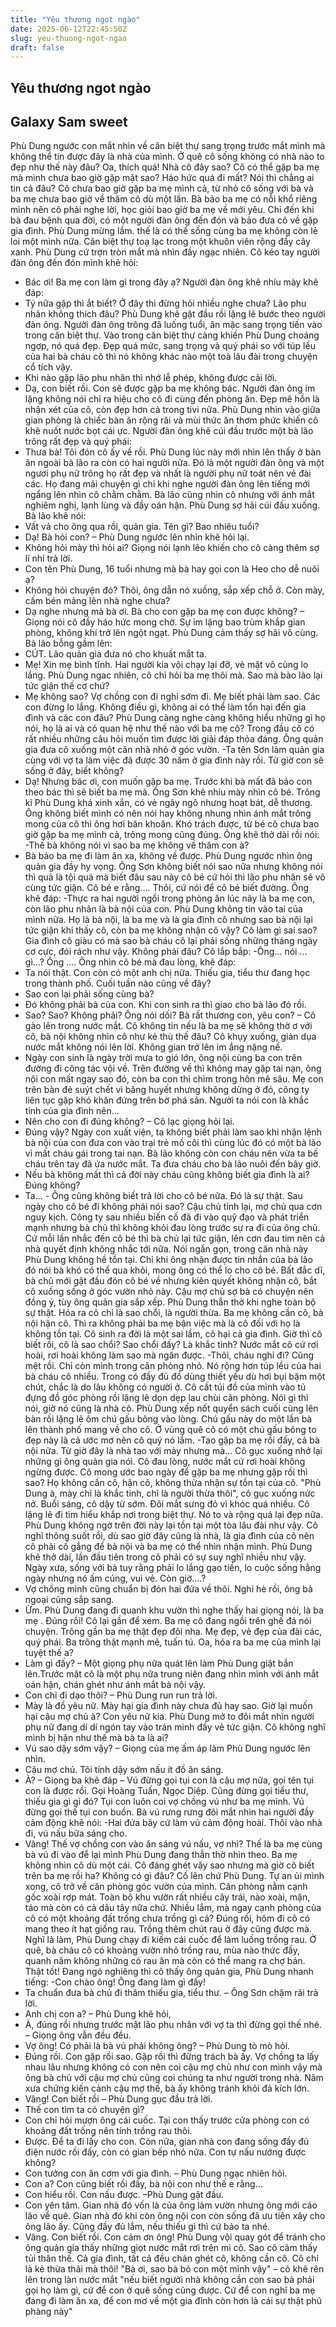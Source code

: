 ```yaml
---
title: "Yêu thương ngot ngào"
date: 2025-06-12T22:45:50Z
slug: yeu-thuong-ngot-ngao
draft: false
---
```


## Yêu thương ngot ngào

## Galaxy Sam sweet

Phù Dung ngước con mắt nhìn về căn biệt thự sang trọng trước mắt mình mà không thể tin được đây là nhà của mình. Ở quê cô sống không có nhà nào to đẹp như thế này đâu? Oa, thích quá! Nhà cô đây sao? Cô có thể gặp ba mẹ mà mình chưa bao giờ gặp mặt sao? Háo hức quá đi mất?
Nói thì chẳng ai tin cả đâu? Cô chưa bao giờ gặp ba mẹ mình cả, từ nhỏ cô sống với bà và ba mẹ chưa bao giờ về thăm cô dù một lần. Bà bảo ba mẹ có nỗi khổ riêng mình nên cô phải nghe lời, học giỏi bao giờ ba mẹ về mới yêu. Chỉ đến khi bà đau bệnh qua đời, có một người đàn ông đến đón và bảo đưa cô về gặp gia đình. Phù Dung mừng lắm. thế là có thể sống cùng ba mẹ không còn lẻ loi một mình nữa.
Căn biệt thự toạ lạc trong một khuôn viên rộng đầy cây xanh. Phù Dung cứ trợn tròn mắt mà nhìn đầy ngạc nhiên. Cô kéo tay người đàn ông đến đón mình khẽ hỏi:
- Bác ơi! Ba mẹ con làm gì trong đây ạ?
Người đàn ông khẽ nhíu mày khẽ đáp:
- Tý nữa gặp thì ắt biết? Ở đây thì đừng hỏi nhiều nghe chưa? Lão phu nhân không thích đâu?
Phù Dung khẽ gật đầu rồi lặng lẽ bước theo người đàn ông. Người đàn ông trông đã luống tuổi, ăn mặc sang trọng tiến vào trong căn biệt thự. Vào trong căn biệt thự càng khiến Phù Dung choáng ngợp, nó quá đẹp. Đẹp quá mức, sang trọng và quý phái so với túp lều của hai bà cháu cô thì nó không khác nào một toà lâu đài trong chuyện cổ tích vậy.
- Khi nào gặp lão phu nhân thì nhớ lễ phép, không được cãi lời.
- Dạ, con biết rồi. Con sẽ được gặp ba mẹ không bác.
Người đàn ông im lặng không nói chỉ ra hiệu cho cô đi cùng đến phòng ăn. Đẹp mê hồn là nhận xét của cô, còn đẹp hơn cả trong tivi nữa. Phù Dung nhìn vào giữa gian phòng là chiếc bàn ăn rộng rãi và mùi thức ăn thơm phức khiến cô khẽ nuốt nước bọt cái ực. Người đàn ông khẽ cúi đầu trước một bà lão trông rất đẹp và quý phái:
- Thưa bà! Tôi đón cô ấy về rồi.
Phù Dung lúc này mới nhìn lên thấy ở bàn ăn ngoài bà lão ra còn có hai người nữa. Đó là một người đàn ông và một ngươi phụ nữ trông họ rất đẹp và nhất là người phụ nữ toát nên vẻ đài các. Họ đang mải chuyện gì chỉ khi nghe người đàn ông lên tiếng mới ngẩng lên nhìn cô chằm chằm. Bà lão cũng nhìn cô nhưng với ánh mắt nghiêm nghị, lạnh lùng và đầy oán hận. Phù Dung sợ hãi cúi đầu xuống. Bà lão khẽ nói:
- Vất vả cho ông qua rồi, quản gia. Tên gì? Bao nhiêu tuổi?
- Dạ! Bà hỏi con? – Phù Dung ngước lên nhìn khẽ hỏi lại.
- Không hỏi mày thì hỏi ai?
Giọng nói lạnh lẽo khiến cho cô càng thêm sợ lí nhí trả lời.
- Con tên Phù Dung, 16 tuổi nhưng mà bà hay gọi con là Heo cho dễ nuôi ạ?
- Không hỏi chuyện đó? Thôi, ông dẫn nó xuống, sắp xếp chỗ ở. Còn mày, cấm bén mảng lên nhà nghe chưa?
- Dạ nghe nhưng mà bà ơi. Bà cho con gặp ba mẹ con được không? – Giọng nói cô đầy háo hức mong chờ.
Sự im lặng bao trùm khắp gian phòng, không khí trở lên ngột ngạt. Phù Dung cảm thấy sợ hãi vô cùng. Bà lão bỗng gầm lên:
- CÚT. Lão quản gia đưa nó cho khuất mắt ta.
- Mẹ! Xin mẹ bình tĩnh.
Hai người kia vội chạy lại đỡ, vẻ mặt vô cùng lo lắng. Phù Dung ngac nhiên, cô chỉ hỏi ba mẹ thôi mà. Sao mà bào lão lại tức giận thế cơ chứ?
- Mẹ không sao? Vợ chồng con đi nghỉ sớm đi. Mẹ biết phải làm sao. Các con đừng lo lắng. Không điều gì, không ai có thể làm tổn hại đến gia đình và các con đâu?
Phù Dung càng nghe càng không hiểu những gì họ nói, họ là ai và có quan hệ như thế nào với ba mẹ cô? Trong đầu cô có rất nhiều những câu hỏi muốn tìm được lời giải đáp thỏa đáng. Ông quản gia đưa cô xuống một căn nhà nhỏ ở góc vườn.
-Ta tên Sơn làm quản gia cùng với vợ ta làm việc đã được 30 năm ở gia đình này rồi. Từ giờ con sẽ sống ở đây, biết không?
- Dạ! Nhưng bác ơi, con muốn gặp ba mẹ. Trước khi bà mất đã bảo con theo bác thì sẽ biết ba mẹ mà.
Ông Sơn khẽ nhíu mày nhìn cô bé. Trông kĩ Phù Dung khá xinh xắn, có vẻ ngây ngô nhưng hoạt bát, dễ thương. Ông không biết mình có nên nói hay không nhung nhìn ánh mắt trông mong của cô thì ông hơi băn khoăn. Khó trách được, từ bé cô chưa bao giờ gặp ba mẹ mình cả, trông mong cũng đúng. Ông khẽ thở dài rồi nói:
-Thế bà không nói vì sao ba mẹ không về thăm con à?
- Bà bảo ba mẹ đi làm ăn xa, không về được.
Phù Dung ngước nhìn ông quản gia đầy hy vọng. Ông Sơn không biết nói sao nữa nhưng không nói thì quả là tội quá mà biết đâu sau này cô bé cứ hỏi thì lão phu nhân sẽ vô cùng tức giận. Cô bé e rằng…. Thôi, cứ nói để cô bé biết đường. Ông khẽ đáp:
-Thực ra hai người ngồi trong phòng ăn lúc nãy là ba mẹ con, còn lão phu nhân là bà nội của con.
Phù Dung không tin vào tai của mình nữa. Họ là bà nội, là ba mẹ và là gia đình cô nhưng sao bà nội lại tức giận khi thấy cô, còn ba mẹ không nhận cô vậy? Cô làm gì sai sao? Gia đình cô giàu có mà sao bà cháu cô lại phải sống những tháng ngày cơ cực, đói rách như vậy. Không phải đâu? Cô lắp bắp:
-Ông… nói … gì…? Ông ….
Ông nhìn cô bé mà đau lòng, khẽ đáp:
- Ta nói thật. Con còn có một anh chị nữa. Thiếu gia, tiểu thư đang học trong thành phố. Cuối tuần nào cũng về đây?
- Sao con lại phải sống cùng bà?
- Đó không phải bà của con. Khi con sinh ra thì giao cho bà lão đó rồi.
- Sao? Sao? Không phải? Ông nói dối? Bà rất thương con, yêu con? – Cô gào lên trong nước mắt. Cô không tin nếu là ba mẹ sẽ không thờ ơ với cô, bà nội không nhìn cô như kẻ thù thế đâu?
Cô khụy xuống, giàn dụa nước mắt không nói lên lời. Không gian trở lên im ắng nặng nề.
- Ngày con sinh là ngày trời mưa to gió lớn, ông nội cùng ba con trên đường đi công tác vội về. Trên đường về thì không may gặp tai nạn, ông nội con mất ngay sao đó, còn ba con thì chìm trong hôn mê sâu. Mẹ con trên bàn đẻ suýt chết vì băng huyết nhưng không dừng ở đó, công ty liên tục gặp khó khăn đứng trên bờ phá sản. Người ta nói con là khắc tinh của gia đình nên…
- Nên cho con đi đúng không? – Cô lạc giọng hỏi lại.
- Đúng vậy? Ngày con xuất viện, ta không biết phải làm sao khi nhận lệnh bà nội của con đưa con vào trại trẻ mồ côi thì cùng lúc đó có một bà lão vì mất cháu gái trong tai nạn. Bà lão không còn con cháu nên vừa ta bế cháu trên tay đã ứa nước mắt. Ta đưa cháu cho bà lão nuôi đến bây giờ.
- Nếu bà không mất thì cả đời này cháu cũng không biết gia đình là ai? Đúng không?
- Ta… - Ông cũng không biết trả lời cho cô bé nữa. Đó là sự thật. Sau ngày cho cô bé đi không phải nói sao? Cậu chủ tỉnh lại, mợ chủ qua cơn nguy kịch. Công ty sau nhiều biến cố đã đi vào quỹ đạo và phát triển mạnh nhưng bà chủ thì không khỏi đau lòng trước sự ra đi của ông chủ. Cứ mỗi lần nhắc đến cô bé thì bà chủ lại tức giận, lên cơn đau tim nên cả nhà quyết định không nhắc tới nữa. Nói ngắn gọn, trong căn nhà này Phù Dung không hề tồn tại.
Chỉ khi ông nhận được tin nhắn của bà lão đó nói bà khó có thể qua khỏi, mong ông có thể lo cho cô bé. Bất đắc dĩ, bà chủ mới gật đầu đón cô bé về nhưng kiên quyết không nhận cô, bắt cô xuống sống ở góc vườn nhỏ này. Cậu mợ chủ sợ bà có chuyện nên đồng ý, tùy ông quản gia sắp xếp.
Phù Dung thẫn thờ khi nghe toàn bộ sự thật. Hóa ra cô chỉ là sao chổi, là người thừa. Ba mẹ không cần cô, bà nội hận cô. Thì ra không phải ba mẹ bận việc mà là cô đối với họ là không tồn tại. Cô sinh ra đời là một sai lầm, cô hại cả gia đình. Giờ thì cô biết rồi, cô là sao chổi? Sao chổi đấy? Là khắc tinh? Nước mắt cô cứ rơi hoài, rơi hoài không làm sao mà ngăn được.
-Thôi, cháu nghỉ đi? Cũng mệt rồi.
Chỉ còn mình trong căn phòng nhỏ. Nó rộng hơn túp lều của hai bà cháu cô nhiều. Trong có đầy đủ đồ dùng thiết yếu dù hơi bụi bặm một chút, chắc là do lâu không có người ở. Cô cất túi đồ của mình vào tủ đựng đồ góc phòng rồi lặng lẽ dọn dẹp lau chùi căn phòng. Nói gì thì nói, giờ nó cũng là nhà cô. Phù Dung xếp nốt quyển sách cuối cùng lên bàn rồi lặng lẽ ôm chú gấu bông vào lòng. Chú gấu này do một lần bà lên thành phố mang về cho cô. Ở vùng quê cô có một chú gấu bông to đẹp này là cả ước mơ nên cô quý nó lắm.
-Tao gặp ba mẹ rồi đấy, cả bà nội nữa. Từ giờ đây là nhà tao với mày nhưng mà…
Cô gục xuống nhớ lại những gì ông quản gia nói. Cô đau lòng, nước mắt cứ rơi hoài không ngừng được. Cô mong ước bao ngày để gặp ba mẹ nhưng gặp rồi thì sao? Họ không cần cô, hận cô, không thừa nhận sự tồn tại của cô. "Phù Dung à, mày chỉ là khắc tinh, chỉ là người thừa thôi", cô gục xuống nức nở.
Buổi sáng, cô dậy từ sớm. Đôi mắt sưng đỏ vì khóc quá nhiều. Cô lặng lẽ đi tìm hiểu khắp nơi trong biệt thự. Nó to và rộng quá lại đẹp nữa. Phù Dung không ngờ trên đời này lại tồn tại một tòa lâu đài như vậy. Cô nghĩ thông suốt rồi, dù sao giờ đây cũng là nhà, là gia đình của cô nên cô phải cố gắng để bà nội và ba mẹ có thể nhìn nhận mình. Phù Dung khẽ thở dài, lần đầu tiên trong cô phải có sự suy nghĩ nhiều như vậy. Ngày xưa, sống với bà tuy rằng phải lo lắng gạo tiền, lo cuộc sống hằng ngày nhưng nó ấm cúng, vui vẻ. Còn giờ….?
- Vợ chồng mình cũng chuẩn bị đón hai đứa về thôi. Nghỉ hè rồi, ông bà ngoại cũng sắp sang.
- Ừm.
Phù Dung đang đi quanh khu vườn thì nghe thấy hai giọng nói, là ba mẹ . Đúng rồi! Cô lại gần để xem. Ba mẹ cô đang ngồi trên ghế đá nói chuyện. Trông gần ba mẹ thật đẹp đôi nha. Mẹ đẹp, vẻ đẹp của đài các, quý phái. Ba trông thật mạnh mẽ, tuấn tú. Oa, hóa ra ba mẹ của mình lại tuyệt thế a?
- Làm gì đấy? – Một giọng phụ nữa quát lên làm Phù Dung giật bắn lên.Trước mặt cô là một phụ nữa trung niên đang nhìn mình với ánh mắt oán hận, chán ghét như ánh mắt bà nội vậy.
- Con chỉ đi dạo thôi? – Phù Dung run run trả lời.
- Mày là đồ yêu nữ. Mày hại gia đình này chưa đủ hay sao. Giờ lại muốn hại cậu mợ chủ à? Con yêu nữ kia.
Phù Dung mở to đôi mắt nhìn người phụ nữ đang dí dí ngón tay vào trán mình đầy vẻ tức giận. Cô không nghĩ mình bị hận như thế mà bà ta là ai?
- Vú sao dậy sớm vậy? – Giọng của mẹ ấm áp làm Phù Dung ngước lên nhìn.
- Cậu mợ chủ. Tôi tính dậy sớm nấu ít đồ ăn sáng.
- À? – Giọng ba khẽ đáp – Vú đừng gọi tụi con là cậu mợ nữa, gọi tên tụi con là được rồi. Gọi Hoàng Tuấn, Ngọc Diệp. Cũng đừng gọi tiểu thư, thiếu gia gì gì đó? Tụi con luôn coi vợ chồng vú như ba mẹ mình. Vú đừng gọi thế tụi con buồn.
Bà vú rưng rưng đôi mắt nhìn hai người đầy cảm động khẽ nói:
-Hai đứa bây cứ làm vú cảm động hoài. Thôi vào nhà đi, vú nấu bữa sáng cho.
- Vâng! Thế vợ chồng con vào ăn sáng vú nấu, vợ nhỉ?
Thế là ba mẹ cùng bà vú đi vào để lại mình Phù Dung đang thẫn thờ nhìn theo. Ba mẹ không nhìn cô dù một cái. Cô đáng ghét vậy sao nhưng mà giờ cô biết trên ba mẹ rồi ha? Không có gì đâu? Cố lên chứ Phù Dung. Tự an ủi mình xong, cô trở về căn phòng góc vườn của mình. Căn phòng nằm cạnh gốc xoài rợp mát. Toàn bộ khu vườn rất nhiều cây trái, nào xoài, mận, táo mà còn có cả dâu tây nữa chứ. Nhiều lắm, mà ngay cạnh phòng của cô có một khoảng đất trống chưa trồng gì cả? Đúng rồi, hôm đi cô có mang theo ít hạt giống rau. Trồng thêm chút rau ở đây cũng được mà. Nghĩ là làm, Phù Dung chạy đi kiếm cái cuốc để làm luống trồng rau. Ở quê, bà cháu cô có khoảng vườn nhỏ trồng rau, mùa nào thức đấy, quanh năm không những có rau ăn mà còn có thể mang ra chợ bán. Thật tốt!
Đang ngó nghiêng thì cô thấy ông quản gia, Phù Dung nhanh tiếng:
-Con chào ông! Ông đang làm gì đấy!
- Ta chuẩn đưa bà chủ đi thăm thiếu gia, tiểu thư. – Ông Sơn chậm rãi trả lời.
- Anh chị con a? – Phù Dung khẽ hỏi,
- À, đúng rồi nhưng trước mặt lão phu nhân với vợ ta thì đừng gọi thế nhé. – Giọng ông vẫn đều đều.
- Vợ ông! Có phải là bà vú phải không ông? – Phù Dung tò mò hỏi.
- Đúng rồi. Con gặp rồi sao. Gặp rồi thì đừng trách bà ấy. Vợ chồng ta lấy nhau lâu nhưng không có con nên coi cậu mợ chủ như con mình vậy mà ông bà chủ với cậu mợ chủ cũng coi chúng ta như người trong nhà. Năm xưa chứng kiến cảnh cậu mợ thế, bà ấy không tránh khỏi đả kích lớn.
- Vâng! Con biết rồi – Phù Dung gục đầu trả lời.
- Thế con tìm ta có chuyện gì?
- Con chỉ hỏi mượn ông cái cuốc. Tại con thấy trước cửa phòng con có khoảng đất trống nên tính trồng rau thôi.
- Được. Để ta đi lấy cho con. Còn nữa, gian nhà con đang sống đầy đủ điện nước rồi đấy, còn có gian bếp nhỏ nữa. Con tự nấu nướng được không?
- Con tưởng con ăn cơm với gia đình. – Phù Dung ngạc nhiên hỏi.
- Con a? Con cũng biết rồi đấy, bà nội con như thế e rằng…
- Con hiểu rồi. Con nấu được. –Phù Dung gật đầu.
- Con yên tâm. Gian nhà đó vốn là của ông làm vườn nhưng ông mới cáo lão về quê. Gian nhà đó khi còn ông nội con còn sống đã ưu tiên xây cho ông lão ấy. Cũng đầy đủ lắm, nếu thiếu gì thì cứ bảo ta nhé.
- Vâng. Con biết rồi. Con cảm ơn ông!
Phù Dung vội quay gót để tránh cho ông quản gia thấy những giọt nước mắt rơi trên mi cô. Sao cô cảm thấy tủi thân thế. Cả gia đình, tất cả đều chán ghét cô, không cần cô. Cô chỉ là kẻ thừa thãi mà thôi! "Bà ơi, sao bà bỏ con một mình vậy" – cô khẽ rên lên trong làn nước mắt "nếu biết người nhà không cần con sao bà phải gọi họ làm gì, cứ để con ở quê sống cũng được. Cứ để con nghĩ ba mẹ đang đi làm ăn xa, để con mơ về một gia đình còn hơn là cái sự thật phũ phàng này"